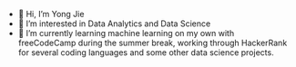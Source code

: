 - 👋 Hi, I’m Yong Jie 
- 👀 I’m interested in Data Analytics and Data Science
- 🌱 I’m currently learning machine learning on my own with freeCodeCamp during the summer break, working through HackerRank for several coding languages and some other data science projects.
<!-- 💞️ I’m looking to collaborate on ---
- 📫 How to reach me --- --->

<!---
jedkk/jedkk is a ✨ special ✨ repository because its `README.md` (this file) appears on your GitHub profile.
You can click the Preview link to take a look at your changes.
--->

